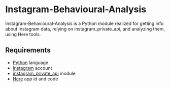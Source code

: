 # Instagram-Behavioural-Analysis

Instagram-Behavioural-Analysis is a Python module realized for getting info about Instagram data, relying on instagram_private_api, and analyzing them, using Here tools.

## Requirements

*   [Python](https://python.org) language
*   [Instagram](https://instagram.com) account
*   [instagram_private_api](https://github.com/ping/instagram_private_api/) module
*   [Here](https://developer.here.com/) app id and code
